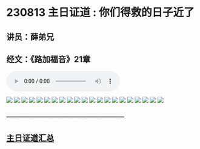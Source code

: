 # 230813 主日证道 : 你们得救的日子近了
## 讲员：薛弟兄
## 经文：《路加福音》21章

<audio controls src="./230813.mp3"></audio>

![](./01.jpg)
![](./02.jpg)
![](./03.jpg)
![](./04.jpg)
![](./05.jpg)
![](./06.jpg)
![](./07.jpg)
![](./08.jpg)
![](./09.jpg)
![](./10.jpg)
![](./11.jpg)
![](./12.jpg)
![](./13.jpg)
![](./14.jpg)
![](./15.jpg)
![](./16.jpg)
![](./17.jpg)
![](./18.jpg)
![](./19.jpg)
![](./20.jpg)
![](./21.jpg)



### ———————————————————

## [主日证道汇总](https://nccchurch.github.io/Sermons/)


